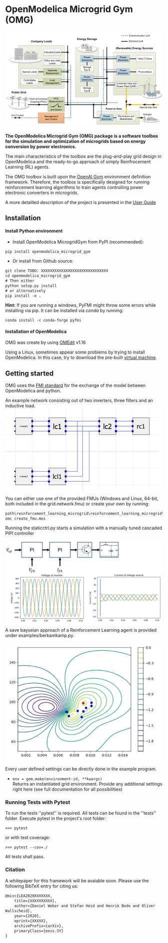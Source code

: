 # OpenModelica Microgrid Gym (OMG)
![](docs/pictures/microgrid.jpg)


__The OpenModelica Microgrid Gym (OMG) package is a software toolbox for the
simulation and optimization of microgrids based on energy conversion by power electronics.__ 

The main characteristics of the toolbox are the plug-and-play grid design in OpenModelica and the ready-to-go approach of simply Reinfrocement Learning (RL) agents. 

The OMG toolbox is built upon the [OpenAI Gym](https://gym.openai.com/) environment definition framework. 
Therefore, the toolbox is specifically designed for running reinforcement 
learning algorithms to train agents controlling power electronic converters in microgrids.

A more detailled description of the project is presented in the [User Guide](/user_guide/user_guide.html)

## Installation

#### Install Python environment
- Install OpenModelica MicrogridGym from PyPI (recommended):

```
pip install openmodelica_microgrid_gym
```

- Or install from Github source:

```
git clone TODO: XXXXXXXXXXXXXXXXXXXXXXXXXXXXXX 
cd openmodelica_microgrid_gym
# Then either
python setup.py install
# or alternatively
pip install -e .
```

**Hint:** If you are running a windows, PyFMI might throw some errors while installing via pip.
It can be installed via _conda_ by running:

```
conda install -c conda-forge pyfmi 
```

#### Installation of OpenModelica

OMG was create by using [OMEdit](https://openmodelica.org/download/download-windows) v1.16

Using a Linux, sometimes appear some problems by trying to install OpenModelica. In this case, try to download the pre-built [virtual machine](https://openmodelica.org/download/virtual-machine). 


## Getting started



OMG uses the [FMI standard](https://fmi-standard.org/) for the exchange of the model between OpenModelica and python.

An example network consisting out of two inverters, three filters and an inductive load.
![](docs/pictures/omedit.jpg)


You can either use one of the provided FMUs (Windows and Linux, 64-bit, both included in the grid.network.fmu) or create your own by running: 



```
path\reinforcement_learning_microgrid\reinforcement_learning_microgrid\fmu> omc create_fmu.mos
```
Running the staticctrl.py starts a simulation with a manually tuned cascaded PIPI controller

![](docs/pictures/control.jpg)

A save bayseian approach of a Reinforcement Learning agent is provided under examples/berkamkamp.py.

![](docs/pictures/kp_kp_J.png)

Every user defined settings can be directly done in the example program. 

* `env = gem.make(environment-id, **kwargs)`  
    Returns an instantiated grid environment. Provide any additional settings right here (see full documentation for all possibilities)

 

### Running Tests with Pytest
To run the tests ''pytest'' is required.
All tests can be found in the ''tests'' folder.
Execute pytest in the project's root folder:
```
>>> pytest
```
or with test coverage:
```
>>> pytest --cov=./
```
All tests shall pass.

### Citation
A whitepaper for this framework will be avaiable soon. Please use the following BibTeX entry for citing us:
```
@misc{LEA2020XXXXXXX,
    title={XXXXXXXXXX},
    author={Daniel Weber and Stefan Heid and Henrik Bode and Oliver Wallscheid},
    year={2020},
    eprint={XXXXX},
    archivePrefix={arXiv},
    primaryClass={eess.SY}
}
```